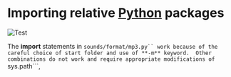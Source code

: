 # Importing relative [Python](https://www.python.org/) packages

![Test](https://github.com/philiprbrenan/relativePythonPackages/workflows/Test/badge.svg)

The __import__ statements in ```sounds/format/mp3.py`` work because of the
careful choice of start folder and use of **-m** keyword.  Other combinations
do not work and require appropriate modifications of ```sys.path```,
